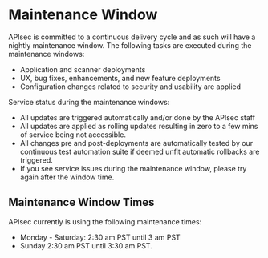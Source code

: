 # Maintenance Window

APIsec is committed to a continuous delivery cycle and as such will have a nightly maintenance window.
The following tasks are executed during the maintenance windows:
- Application and scanner deployments
- UX, bug fixes, enhancements, and new feature deployments
- Configuration changes related to security and usability are applied

Service status during the maintenance windows:
- All updates are triggered automatically and/or done by the APIsec staff
- All updates are applied as rolling updates resulting in zero to a few mins of service being not accessible.
- All changes pre and post-deployments are automatically tested by our continuous test automation suite if deemed unfit automatic rollbacks are triggered.
- If you see service issues during the maintenance window, please try again after the window time.

## Maintenance Window Times

APIsec currently is using the following maintenance times:
- Monday - Saturday: 2:30 am PST until 3 am PST
- Sunday 2:30 am PST until 3:30 am PST.
